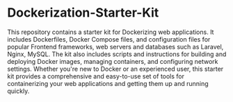 # Dockerization-Starter-Kit
 This repository contains a starter kit for Dockerizing web applications. It includes Dockerfiles, Docker Compose files, and configuration files for popular Frontend frameworks, web servers and databases such as Laravel, Nginx, MySQL. The kit also includes scripts and instructions for building and deploying Docker images, managing containers, and configuring network settings. Whether you're new to Docker or an experienced user, this starter kit provides a comprehensive and easy-to-use set of tools for containerizing your web applications and getting them up and running quickly.
